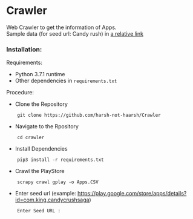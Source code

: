 # Crawler
Web Crawler to get the information of Apps. 
<br /> Sample data (for seed url: Candy rush) in [a relative link](Apps.csv)


### Installation:
Requirements:
- Python 3.7.1 runtime
- Other dependencies in `requirements.txt`

Procedure:
- Clone the Repository
```
    git clone https://github.com/harsh-not-haarsh/Crawler
```
- Navigate to the Rpository
```
    cd crawler
```
- Install Dependencies
```
    pip3 install -r requirements.txt
```
- Crawl the PlayStore
```
    scrapy crawl gplay -o Apps.CSV
```

- Enter seed url (example: https://play.google.com/store/apps/details?id=com.king.candycrushsaga)
```
    Enter Seed URL : 
```
